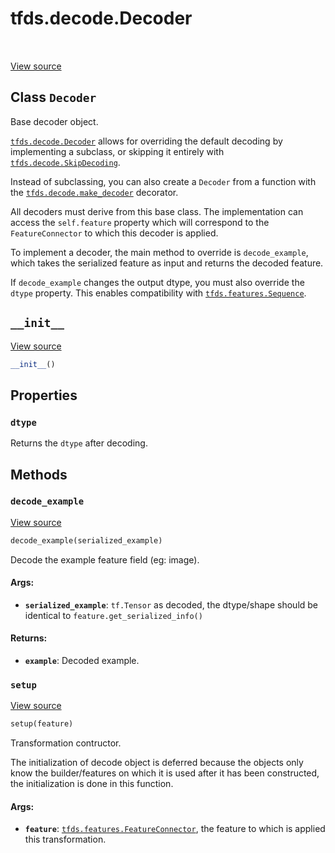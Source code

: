 <div itemscope itemtype="http://developers.google.com/ReferenceObject">
<meta itemprop="name" content="tfds.decode.Decoder" />
<meta itemprop="path" content="Stable" />
<meta itemprop="property" content="dtype"/>
<meta itemprop="property" content="__init__"/>
<meta itemprop="property" content="decode_example"/>
<meta itemprop="property" content="setup"/>
</div>

# tfds.decode.Decoder

<table class="tfo-notebook-buttons tfo-api" align="left">
</table>

<a target="_blank" href="https://github.com/tensorflow/datasets/tree/master/tensorflow_datasets/core/decode/base.py">View
source</a>

## Class `Decoder`

Base decoder object.

<!-- Placeholder for "Used in" -->

<a href="../../tfds/decode/Decoder.md"><code>tfds.decode.Decoder</code></a>
allows for overriding the default decoding by implementing a subclass, or
skipping it entirely with
<a href="../../tfds/decode/SkipDecoding.md"><code>tfds.decode.SkipDecoding</code></a>.

Instead of subclassing, you can also create a `Decoder` from a function with the
<a href="../../tfds/decode/make_decoder.md"><code>tfds.decode.make_decoder</code></a>
decorator.

All decoders must derive from this base class. The implementation can access the
`self.feature` property which will correspond to the `FeatureConnector` to which
this decoder is applied.

To implement a decoder, the main method to override is `decode_example`, which
takes the serialized feature as input and returns the decoded feature.

If `decode_example` changes the output dtype, you must also override the `dtype`
property. This enables compatibility with
<a href="../../tfds/features/Sequence.md"><code>tfds.features.Sequence</code></a>.

<h2 id="__init__"><code>__init__</code></h2>

<a target="_blank" href="https://github.com/tensorflow/datasets/tree/master/tensorflow_datasets/core/decode/base.py">View
source</a>

```python
__init__()
```

## Properties

<h3 id="dtype"><code>dtype</code></h3>

Returns the `dtype` after decoding.

## Methods

<h3 id="decode_example"><code>decode_example</code></h3>

<a target="_blank" href="https://github.com/tensorflow/datasets/tree/master/tensorflow_datasets/core/decode/base.py">View
source</a>

```python
decode_example(serialized_example)
```

Decode the example feature field (eg: image).

#### Args:

*   <b>`serialized_example`</b>: `tf.Tensor` as decoded, the dtype/shape should
    be identical to `feature.get_serialized_info()`

#### Returns:

*   <b>`example`</b>: Decoded example.

<h3 id="setup"><code>setup</code></h3>

<a target="_blank" href="https://github.com/tensorflow/datasets/tree/master/tensorflow_datasets/core/decode/base.py">View
source</a>

```python
setup(feature)
```

Transformation contructor.

The initialization of decode object is deferred because the objects only know
the builder/features on which it is used after it has been constructed, the
initialization is done in this function.

#### Args:

*   <b>`feature`</b>:
    <a href="../../tfds/features/FeatureConnector.md"><code>tfds.features.FeatureConnector</code></a>,
    the feature to which is applied this transformation.
